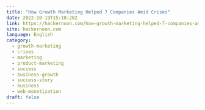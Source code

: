 ```yaml
---
title: "How Growth Marketing Helped 7 Companies Amid Crises"
date: 2022-10-19T15:10:20Z
link: https://hackernoon.com/how-growth-marketing-helped-7-companies-amid-crises?source=rss&utm_medium=RSS&utm_source=news.12bit.vn
site: hackernoon.com
language: English
category:
  - growth-marketing
  - crises
  - marketing
  - product-marketing
  - success
  - business-growth
  - success-story
  - business
  - web-monetization
draft: false
---
```

